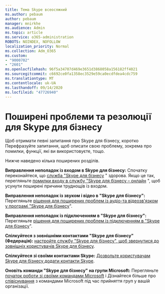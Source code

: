 ```yaml
---
title: Тема Skype всеосяжний
ms.author: pebaum
author: pebaum
manager: mnirkhe
ms.audience: Admin
ms.topic: article
ms.service: o365-administration
ROBOTS: NOINDEX, NOFOLLOW
localization_priority: Normal
ms.collection: Adm_O365
ms.custom:
- "9000702"
- "2601"
ms.openlocfilehash: 96f5a34707d469e3651d3868058a156182ff4021
ms.sourcegitcommit: c6692ce0fa1358ec3529e59ca0ecdfdea4cdc759
ms.translationtype: MT
ms.contentlocale: uk-UA
ms.lasthandoff: 09/14/2020
ms.locfileid: "47726940"
---
```

# <a name="skype-for-business-common-issues-and-resolutions"></a>Поширені проблеми та резолюції для Skype для бізнесу 

Щоб отримати певні запитання про Skype для бізнесу, коротко Перефразуйте запитання, щоб описати свою проблему, зокрема про помилки, функції, які ви використовуєте, тощо. 

Нижче наведено кілька поширених розділів.

**Виправлення неполадок із входом в Skype для бізнесу:** Спочатку переконайтеся, що [служба "Skype для бізнесу](https://admin.microsoft.com/Adminportal/Home?source=applauncher#/servicehealth) " здорова. Якщо це так, перегляньте [помилки входу в службу "Skype для бізнесу – онлайн](https://docs.microsoft.com/SkypeForBusiness/set-up-skype-for-business-online/troubleshooting-sign-in-errors-for-admins#check-for-common-causes-of-skype-for-business-online-sign-in-errors) ", щоб усунути поширені причини труднощів із входом.
 
**Виправлення неполадок із звуком і відео в "Skype для бізнесу":** Перегляньте [рішення для поширених проблем із аудіо-та відеозв'язком у програмі "Skype для бізнесу](https://support.office.com/article/Troubleshoot-audio-and-video-in-Skype-for-Business-62777bc6-c52b-47ae-84ba-a8905c3b71dc)". 

**Виправлення неполадок із підключенням в "Skype для бізнесу":** Перегляньте [рішення для поширених проблем із підключенням в "Skype для бізнесу](https://support.office.com/article/troubleshoot-connection-issues-in-skype-for-business-ca302828-783f-425c-bbe2-356348583771)".

**Спілкуйтеся з зовнішніми контактами "Skype для бізнесу" (Федерація):** [настройте службу "Skype для бізнесу", щоб звернутися до зовнішніх користувачів Skype для бізнесу](https://docs.microsoft.com/SkypeForBusiness/set-up-skype-for-business-online/allow-users-to-contact-external-skype-for-business-users).

**Спілкуйтеся зі своїми контактами Skype:** [Дозвольте користувачам Skype для бізнесу додати контакти Skype](https://docs.microsoft.com/SkypeForBusiness/set-up-skype-for-business-online/let-skype-for-business-users-add-skype-contacts).

**Оновіть команди "Skype для бізнесу" на групи Microsoft:** Перегляньте [початок роботи зі своїми командами Microsoft](https://docs.microsoft.com/microsoftteams/upgrade-start-here) і Дізнайтеся більше про [співіснування](https://docs.microsoft.com/microsoftteams/coexistence-chat-calls-presence) з командами Microsoft під час прийняття груп у вашій організації. 